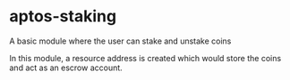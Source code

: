 # aptos-staking
A basic module where the user can stake and unstake coins

In this module, a resource address is created which would store the coins and act as an escrow account.
